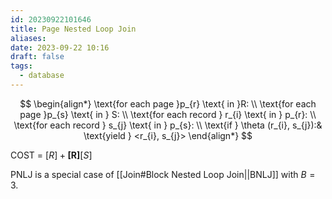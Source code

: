 ```yaml
---
id: 20230922101646
title: Page Nested Loop Join
aliases: 
date: 2023-09-22 10:16
draft: false
tags:
  - database
---
```




$$
\begin{align*}
\text{for each page }p_{r} \text{ in }R: \\
\text{for each page }p_{s} \text{ in } S: \\
\text{for each record } r_{i} \text{ in } p_{r}: \\
\text{for each record } s_{j} \text{ in } p_{s}: \\
\text{if } \theta (r_{i}, s_{j}):& \text{yield } <r_{i}, s_{j}>
\end{align*}
$$

COST = $[R] + \boldsymbol{[R]}[S]$

PNLJ is a special case of [[Join#Block Nested Loop Join||BNLJ]] with $B = 3$.